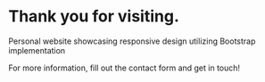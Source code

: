 # Thank you for visiting.

Personal website showcasing responsive design utilizing Bootstrap implementation

For more information, fill out the contact form and get in touch!

